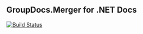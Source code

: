 ## GroupDocs.Merger for .NET Docs

[![Build Status](https://travis-ci.com/groupdocs-merger/GroupDocs.Merger-for-.NET.svg?branch=master)](https://travis-ci.com/groupdocs-merger/GroupDocs.Merger-for-.NET)
